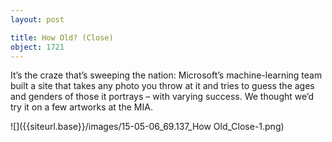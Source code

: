 ```yaml
---
layout: post

title: How Old? (Close)
object: 1721
---
```

It’s the craze that’s sweeping the nation: Microsoft’s machine-learning team built a site that takes any photo you throw at it and tries to guess the ages and genders of those it portrays – with varying success. We thought we’d try it on a few artworks at the MIA.

![]({{siteurl.base}}/images/15-05-06_69.137_How Old_Close-1.png)
